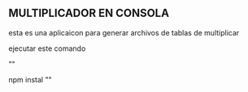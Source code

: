 

## MULTIPLICADOR EN CONSOLA

esta es una aplicaicon para generar archivos de tablas de multiplicar

ejecutar este comando

""

npm instal
""